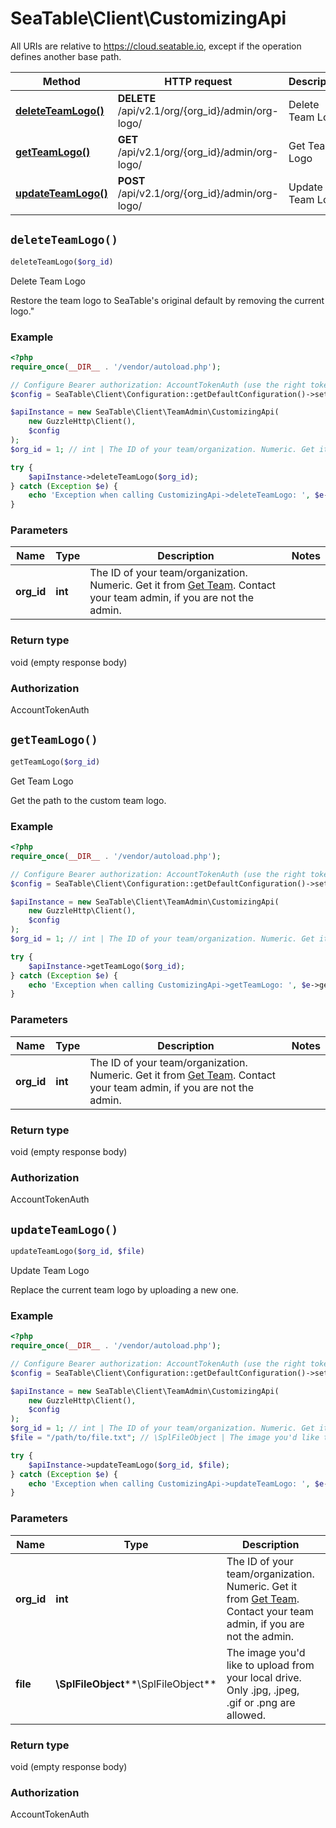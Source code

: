 # SeaTable\Client\CustomizingApi

All URIs are relative to https://cloud.seatable.io, except if the operation defines another base path.

| Method | HTTP request | Description |
| ------------- | ------------- | ------------- |
| [**deleteTeamLogo()**](CustomizingApi.md#deleteTeamLogo) | **DELETE** /api/v2.1/org/{org_id}/admin/org-logo/ | Delete Team Logo |
| [**getTeamLogo()**](CustomizingApi.md#getTeamLogo) | **GET** /api/v2.1/org/{org_id}/admin/org-logo/ | Get Team Logo |
| [**updateTeamLogo()**](CustomizingApi.md#updateTeamLogo) | **POST** /api/v2.1/org/{org_id}/admin/org-logo/ | Update Team Logo |


## `deleteTeamLogo()`

```php
deleteTeamLogo($org_id)
```

Delete Team Logo

Restore the team logo to SeaTable's original default by removing the current logo.\"

### Example

```php
<?php
require_once(__DIR__ . '/vendor/autoload.php');

// Configure Bearer authorization: AccountTokenAuth (use the right token for your request)
$config = SeaTable\Client\Configuration::getDefaultConfiguration()->setAccessToken('YOUR_TOKEN');

$apiInstance = new SeaTable\Client\TeamAdmin\CustomizingApi(
    new GuzzleHttp\Client(),
    $config
);
$org_id = 1; // int | The ID of your team/organization. Numeric. Get it from [Get Team](/reference/getteaminfo). Contact your team admin, if you are not the admin.

try {
    $apiInstance->deleteTeamLogo($org_id);
} catch (Exception $e) {
    echo 'Exception when calling CustomizingApi->deleteTeamLogo: ', $e->getMessage(), PHP_EOL;
}
```

### Parameters

| Name | Type | Description  | Notes |
| ------------- | ------------- | ------------- | ------------- |
| **org_id** | **int**| The ID of your team/organization. Numeric. Get it from [Get Team](/reference/getteaminfo). Contact your team admin, if you are not the admin. | |

### Return type

void (empty response body)

### Authorization

AccountTokenAuth




## `getTeamLogo()`

```php
getTeamLogo($org_id)
```

Get Team Logo

Get the path to the custom team logo.

### Example

```php
<?php
require_once(__DIR__ . '/vendor/autoload.php');

// Configure Bearer authorization: AccountTokenAuth (use the right token for your request)
$config = SeaTable\Client\Configuration::getDefaultConfiguration()->setAccessToken('YOUR_TOKEN');

$apiInstance = new SeaTable\Client\TeamAdmin\CustomizingApi(
    new GuzzleHttp\Client(),
    $config
);
$org_id = 1; // int | The ID of your team/organization. Numeric. Get it from [Get Team](/reference/getteaminfo). Contact your team admin, if you are not the admin.

try {
    $apiInstance->getTeamLogo($org_id);
} catch (Exception $e) {
    echo 'Exception when calling CustomizingApi->getTeamLogo: ', $e->getMessage(), PHP_EOL;
}
```

### Parameters

| Name | Type | Description  | Notes |
| ------------- | ------------- | ------------- | ------------- |
| **org_id** | **int**| The ID of your team/organization. Numeric. Get it from [Get Team](/reference/getteaminfo). Contact your team admin, if you are not the admin. | |

### Return type

void (empty response body)

### Authorization

AccountTokenAuth




## `updateTeamLogo()`

```php
updateTeamLogo($org_id, $file)
```

Update Team Logo

Replace the current team logo by uploading a new one.

### Example

```php
<?php
require_once(__DIR__ . '/vendor/autoload.php');

// Configure Bearer authorization: AccountTokenAuth (use the right token for your request)
$config = SeaTable\Client\Configuration::getDefaultConfiguration()->setAccessToken('YOUR_TOKEN');

$apiInstance = new SeaTable\Client\TeamAdmin\CustomizingApi(
    new GuzzleHttp\Client(),
    $config
);
$org_id = 1; // int | The ID of your team/organization. Numeric. Get it from [Get Team](/reference/getteaminfo). Contact your team admin, if you are not the admin.
$file = "/path/to/file.txt"; // \SplFileObject | The image you'd like to upload from your local drive. Only .jpg, .jpeg, .gif or .png are allowed.

try {
    $apiInstance->updateTeamLogo($org_id, $file);
} catch (Exception $e) {
    echo 'Exception when calling CustomizingApi->updateTeamLogo: ', $e->getMessage(), PHP_EOL;
}
```

### Parameters

| Name | Type | Description  | Notes |
| ------------- | ------------- | ------------- | ------------- |
| **org_id** | **int**| The ID of your team/organization. Numeric. Get it from [Get Team](/reference/getteaminfo). Contact your team admin, if you are not the admin. | |
| **file** | **\SplFileObject****\SplFileObject**| The image you&#39;d like to upload from your local drive. Only .jpg, .jpeg, .gif or .png are allowed. | [optional] |

### Return type

void (empty response body)

### Authorization

AccountTokenAuth



